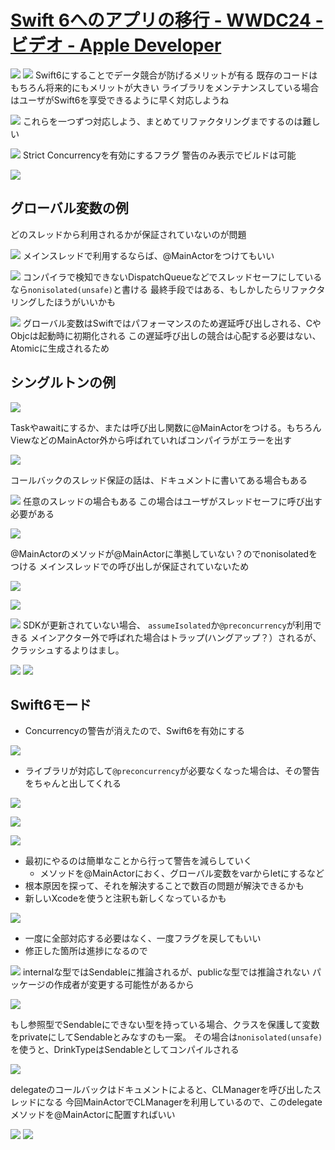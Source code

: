 # [Swift 6へのアプリの移行 - WWDC24 - ビデオ - Apple Developer](https://developer.apple.com/jp/videos/play/wwdc2024/10169/)

![](https://i.imgur.com/QPZ4yok.jpeg)
![](https://i.imgur.com/mznzmIL.jpeg)
Swift6にすることでデータ競合が防げるメリットが有る
既存のコードはもちろん将来的にもメリットが大きい
ライブラリをメンテナンスしている場合はユーザがSwift6を享受できるように早く対応しようね

![](https://i.imgur.com/7b5ISHt.jpeg)
これらを一つずつ対応しよう、まとめてリファクタリングまでするのは難しい

![](https://i.imgur.com/XrpIejN.jpeg)
Strict Concurrencyを有効にするフラグ
警告のみ表示でビルドは可能

![](https://i.imgur.com/7fXob6y.jpeg)
## グローバル変数の例
どのスレッドから利用されるかが保証されていないのが問題

![](https://i.imgur.com/q6twJiL.jpeg)
メインスレッドで利用するならば、@MainActorをつけてもいい

![](https://i.imgur.com/Iplv73q.jpeg)
コンパイラで検知できないDispatchQueueなどでスレッドセーフにしているなら`nonisolated(unsafe)`と書ける
最終手段ではある、もしかしたらリファクタリングしたほうがいいかも

![](https://i.imgur.com/g6pxUer.jpeg)
グローバル変数はSwiftではパフォーマンスのため遅延呼び出しされる、CやObjcは起動時に初期化される
この遅延呼び出しの競合は心配する必要はない、Atomicに生成されるため

## シングルトンの例

![](https://i.imgur.com/oPyKHxp.jpeg)

Taskやawaitにするか、または呼び出し関数に@MainActorをつける。もちろんViewなどのMainActor外から呼ばれていればコンパイラがエラーを出す

![](https://i.imgur.com/vADunUA.jpeg)


コールバックのスレッド保証の話は、ドキュメントに書いてある場合もある

![](https://i.imgur.com/Mm38wLF.jpeg)
任意のスレッドの場合もある
この場合はユーザがスレッドセーフに呼び出す必要がある


![](https://i.imgur.com/VcrOqQf.jpeg)

@MainActorのメソッドが@MainActorに準拠していない？のでnonisolatedをつける
メインスレッドでの呼び出しが保証されていないため

![](https://i.imgur.com/VTEgZQd.jpeg)

![](https://i.imgur.com/IxjCWXC.jpeg)

![](https://i.imgur.com/XstuHjM.jpeg)
SDKが更新されていない場合、
`assumeIsolated`か`@preconcurrency`が利用できる
メインアクター外で呼ばれた場合はトラップ(ハングアップ？）されるが、クラッシュするよりはまし。

![](https://i.imgur.com/tHOmJZa.jpeg)
![](https://i.imgur.com/Nz8nxMk.jpeg)

## Swift6モード

- Concurrencyの警告が消えたので、Swift6を有効にする

![](https://i.imgur.com/cpb6Qv1.jpeg)

- ライブラリが対応して`@preconcurrency`が必要なくなった場合は、その警告をちゃんと出してくれる

![](https://i.imgur.com/qLmAUtW.jpeg)

![](https://i.imgur.com/TEU5eLS.jpeg)

![](https://i.imgur.com/9uaGkUy.jpeg)
- 最初にやるのは簡単なことから行って警告を減らしていく
    - メソッドを@MainActorにおく、グローバル変数をvarからletにするなど
- 根本原因を探って、それを解決することで数百の問題が解決できるかも
- 新しいXcodeを使うと注釈も新しくなっているかも

![](https://i.imgur.com/KpoQYET.jpeg)
- 一度に全部対応する必要はなく、一度フラグを戻してもいい
- 修正した箇所は進捗になるので

![](https://i.imgur.com/HNuTSeJ.jpeg)
internalな型ではSendableに推論されるが、publicな型では推論されない
パッケージの作成者が変更する可能性があるから

![](https://i.imgur.com/r5fdl0A.jpeg)

もし参照型でSendableにできない型を持っている場合、クラスを保護して変数をprivateにしてSendableとみなすのも一案。
その場合は`nonisolated(unsafe)`を使うと、DrinkTypeはSendableとしてコンパイルされる

![](https://i.imgur.com/24jCSgz.jpeg)

delegateのコールバックはドキュメントによると、CLManagerを呼び出したスレッドになる
今回MainActorでCLManagerを利用しているので、このdelegateメソッドを@MainActorに配置すればいい

![](https://i.imgur.com/IZNFWUP.jpeg)
![](https://i.imgur.com/A7CnAHF.jpeg)



